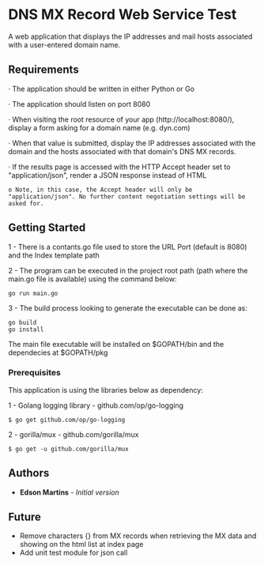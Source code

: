 # DNS MX Record Web Service Test

A web application that displays the IP addresses and mail hosts associated with a user-entered domain name.

## Requirements
· The application should be written in either Python or Go

· The application should listen on port 8080

· When visiting the root resource of your app (http://localhost:8080/), display a form asking for a domain name (e.g. dyn.com)

· When that value is submitted, display the IP addresses associated with the domain and the hosts associated with that domain's DNS MX records.

· If the results page is accessed with the HTTP Accept header set to "application/json", render a JSON response instead of HTML

    o Note, in this case, the Accept header will only be "application/json". No further content negotiation settings will be asked for.

## Getting Started

 1 - There is a contants.go file used to store the URL Port (default is 8080) and the Index template path
 
 2 - The program can be executed in the project root path (path where the main.go file is available) using the command below:
 ```
 go run main.go
 ```
 3 - The build process looking to generate the executable can be done as:
 ```
 go build
 go install
 ```
 The main file executable will be installed on $GOPATH/bin and the dependecies at $GOPATH/pkg

### Prerequisites

 This application is using the libraries below as dependency:

 1 - Golang logging library - github.com/op/go-logging
 ```
 $ go get github.com/op/go-logging
 ```
 2 - gorilla/mux - github.com/gorilla/mux
 ```
 $ go get -u github.com/gorilla/mux
 ```

## Authors

* **Edson Martins** - *Initial version*

## Future

* Remove characters {} from MX records when retrieving the MX data and showing on the html list at index page
* Add unit test module for json call
